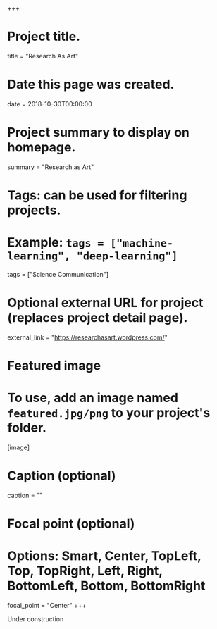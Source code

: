 +++
# Project title.
title = "Research As Art"

# Date this page was created.
date = 2018-10-30T00:00:00

# Project summary to display on homepage.
summary = "Research as Art"

# Tags: can be used for filtering projects.
# Example: `tags = ["machine-learning", "deep-learning"]`
tags = ["Science Communication"]

# Optional external URL for project (replaces project detail page).
external_link = "https://researchasart.wordpress.com/"

# Featured image
# To use, add an image named `featured.jpg/png` to your project's folder. 
[image]
  # Caption (optional)
  caption = ""
  
  # Focal point (optional)
  # Options: Smart, Center, TopLeft, Top, TopRight, Left, Right, BottomLeft, Bottom, BottomRight
  focal_point = "Center"
+++

Under construction

